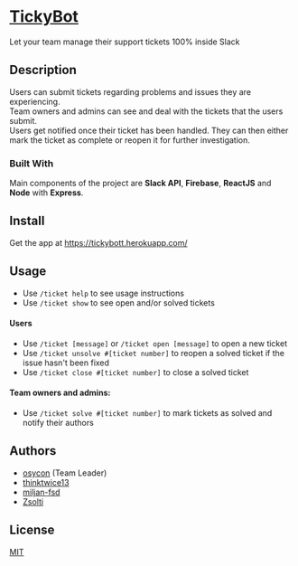 # [TickyBot](https://tickybott.herokuapp.com/)
Let your team manage their support tickets 100% inside Slack

## Description
Users can submit tickets regarding problems and issues they are experiencing.
<br>
Team owners and admins can see and deal with the tickets that the users submit.
<br>
Users get notified once their ticket has been handled. They can then either mark the ticket as complete or reopen it for further investigation.
### Built With
Main components of the project are **Slack API**, **Firebase**, **ReactJS** and **Node** with **Express**.

## Install
Get the app at https://tickybott.herokuapp.com/

## Usage
- Use `/ticket help` to see usage instructions
- Use `/ticket show` to see open and/or solved tickets
#### Users
- Use `/ticket [message]` or `/ticket open [message]` to open a new ticket
- Use `/ticket unsolve #[ticket number]` to reopen a solved ticket if the issue hasn't been fixed
- Use `/ticket close #[ticket number]` to close a solved ticket

#### Team owners and admins:
- Use `/ticket solve #[ticket number]` to mark tickets as solved and notify their authors

## Authors
* [osycon](https://github.com/osycon) (Team Leader)
* [thinktwice13](https://github.com/thinktwice13)
* [miljan-fsd](https://github.com/miljan-fsd)
* [Zsolti](https://github.com/zsoltime)

## License
[MIT](https://tldrlegal.com/license/mit-license)
